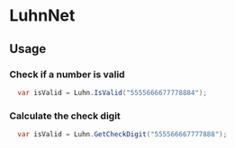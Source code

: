 # LuhnNet

## Usage
### Check if a number is valid
```c#
  var isValid = Luhn.IsValid("5555666677778884");
```

### Calculate the check digit
```c#
  var isValid = Luhn.GetCheckDigit("555566667777888");
```

